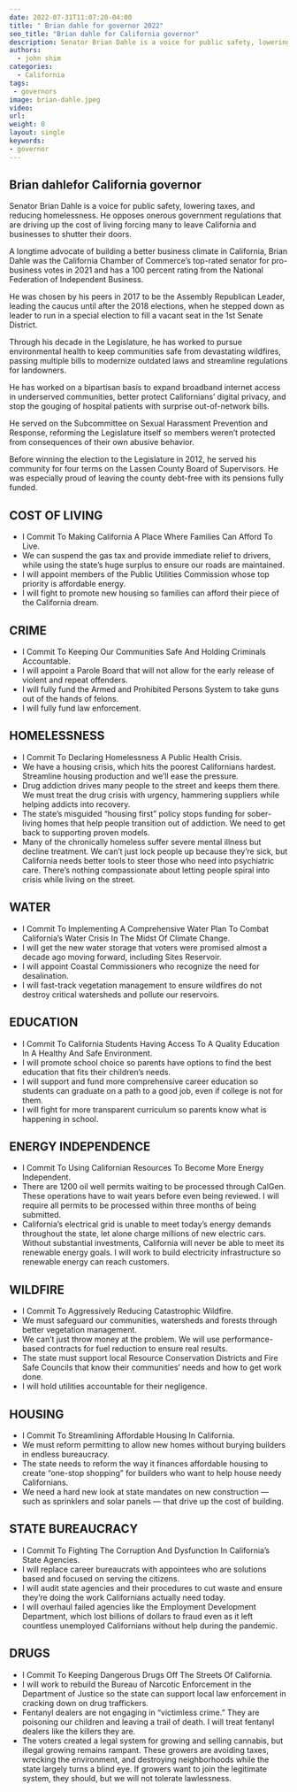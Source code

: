 ```yaml
---
date: 2022-07-31T11:07:20-04:00
title: " Brian dahle for governor 2022"
seo_title: "Brian dahle for California governor"
description: Senator Brian Dahle is a voice for public safety, lowering taxes, and reducing homelessness.  
authors:
  - john shim
categories:
  - California
tags:
 - governors
image: brian-dahle.jpeg
video:
url: 
weight: 0
layout: single
keywords:
- governor 
---
```

## Brian dahlefor California governor

Senator Brian Dahle is a voice for public safety, lowering taxes, and reducing homelessness. He opposes onerous government regulations that are driving up the cost of living forcing many to leave California and businesses to shutter their doors.

A longtime advocate of building a better business climate in California, Brian Dahle was the California Chamber of Commerce’s top-rated senator for pro-business votes in 2021 and has a 100 percent rating from the National Federation of Independent Business.

He was chosen by his peers in 2017 to be the Assembly Republican Leader, leading the caucus until after the 2018 elections, when he stepped down as leader to run in a special election to fill a vacant seat in the 1st Senate District.

Through his decade in the Legislature, he has worked to pursue environmental health to keep communities safe from devastating wildfires, passing multiple bills to modernize outdated laws and streamline regulations for landowners.

He has worked on a bipartisan basis to expand broadband internet access in underserved communities, better protect Californians’ digital privacy, and stop the gouging of hospital patients with surprise out-of-network bills.

He served on the Subcommittee on Sexual Harassment Prevention and Response, reforming the Legislature itself so members weren’t protected from consequences of their own abusive behavior.

Before winning the election to the Legislature in 2012, he served his community for four terms on the Lassen County Board of Supervisors.  He was especially proud of leaving the county debt-free with its pensions fully funded.

## COST OF LIVING
- I Commit To Making California A Place Where Families Can Afford To Live.
- We can suspend the gas tax and provide immediate relief to drivers, while using the state’s huge surplus to ensure our roads are maintained.
- I will appoint members of the Public Utilities Commission whose top priority is affordable energy.
- I will fight to promote new housing so families can afford their piece of the California dream.

## CRIME
- I Commit To Keeping Our Communities Safe And Holding Criminals Accountable.
- I will appoint a Parole Board that will not allow for the early release of violent and repeat offenders.
- I will fully fund the Armed and Prohibited Persons System to take guns out of the hands of felons.
- I will fully fund law enforcement.

## HOMELESSNESS
- I Commit To Declaring Homelessness A Public Health Crisis.
- We have a housing crisis, which hits the poorest Californians hardest. Streamline housing production and we’ll ease the pressure.
- Drug addiction drives many people to the street and keeps them there. We must treat the drug crisis with urgency, hammering suppliers while helping addicts into recovery.
- The state’s misguided “housing first” policy stops funding for sober-living homes that help people transition out of addiction. We need to get back to supporting proven models.
- Many of the chronically homeless suffer severe mental illness but decline treatment. We can’t just lock people up because they’re sick, but California needs better tools to steer those who need into psychiatric care. There’s nothing compassionate about letting people spiral into crisis while living on the street.

## WATER
- I Commit To Implementing A Comprehensive Water Plan To Combat California’s Water Crisis In The Midst Of Climate Change.
- I will get the new water storage that voters were promised almost a decade ago moving forward, including Sites Reservoir.
- I will appoint Coastal Commissioners who recognize the need for desalination.
- I will fast-track vegetation management to ensure wildfires do not destroy critical watersheds and pollute our reservoirs.

## EDUCATION
- I Commit To California Students Having Access To A Quality Education In A Healthy And Safe Environment.
- I will promote school choice so parents have options to find the best education that fits their children’s needs.
- I will support and fund more comprehensive career education so students can graduate on a path to a good job, even if college is not for them.
- I will fight for more transparent curriculum so parents know what is happening in school.

## ENERGY INDEPENDENCE
- I Commit To Using Californian Resources To Become More Energy Independent.
- There are 1200 oil well permits waiting to be processed through CalGen. These operations have to wait years before even being reviewed. I will require all permits to be processed within three months of being submitted.
- California’s electrical grid is unable to meet today’s energy demands throughout the state, let alone charge millions of new electric cars. Without substantial investments, California will never be able to meet its renewable energy goals. I will work to build electricity infrastructure so renewable energy can reach customers.

## WILDFIRE
- I Commit To Aggressively Reducing Catastrophic Wildfire.
- We must safeguard our communities, watersheds and forests through better vegetation management.
- We can’t just throw money at the problem. We will use performance-based contracts for fuel reduction to ensure real results.
- The state must support local Resource Conservation Districts and Fire Safe Councils that know their communities’ needs and how to get work done.
- I will hold utilities accountable for their negligence.

## HOUSING
- I Commit To Streamlining Affordable Housing In California.
- We must reform permitting to allow new homes without burying builders in endless bureaucracy.
- The state needs to reform the way it finances affordable housing to create “one-stop shopping” for builders who want to help house needy Californians.
- We need a hard new look at state mandates on new construction — such as sprinklers and solar panels — that drive up the cost of building.

## STATE BUREAUCRACY
- I Commit To Fighting The Corruption And Dysfunction In California’s State Agencies.
- I will replace career bureaucrats with appointees who are solutions based and focused on serving the citizens.
- I will audit state agencies and their procedures to cut waste and ensure they’re doing the work Californians actually need today.
- I will overhaul failed agencies like the Employment Development Department, which lost billions of dollars to fraud even as it left countless unemployed Californians without help during the pandemic.

## DRUGS
- I Commit To Keeping Dangerous Drugs Off The Streets Of California.
- I will work to rebuild the Bureau of Narcotic Enforcement in the Department of Justice so the state can support local law enforcement in cracking down on drug traffickers.
- Fentanyl dealers are not engaging in “victimless crime.” They are poisoning our children and leaving a trail of death. I will treat fentanyl dealers like the killers they are.
- The voters created a legal system for growing and selling cannabis, but illegal growing remains rampant. These growers are avoiding taxes, wrecking the environment, and destroying neighborhoods while the state largely turns a blind eye. If growers want to join the legitimate system, they should, but we will not tolerate lawlessness.